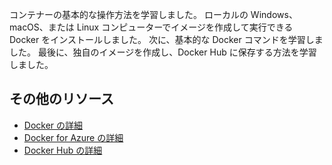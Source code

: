 コンテナーの基本的な操作方法を学習しました。 ローカルの Windows、macOS、または Linux コンピューターでイメージを作成して実行できる Docker をインストールしました。 次に、基本的な Docker コマンドを学習しました。 最後に、独自のイメージを作成し、Docker Hub に保存する方法を学習しました。

## <a name="additional-resources"></a>その他のリソース

- [Docker の詳細](https://www.docker.com/)
- [Docker for Azure の詳細](https://docs.docker.com/docker-for-azure/)
- [Docker Hub の詳細](https://hub.docker.com/)